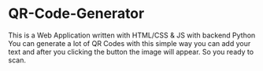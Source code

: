 # QR-Code-Generator
This is a Web Application written with HTML/CSS &amp; JS with backend Python  You can generate a lot of QR Codes with this simple way you can add your text and after you clicking the button the image will appear. So you ready to scan.
